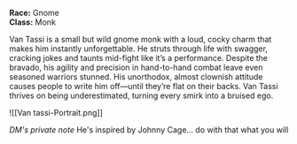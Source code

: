 
**Race:** Gnome  
**Class:** Monk

Van Tassi is a small but wild gnome monk with a loud, cocky charm that makes him instantly unforgettable. He struts through life with swagger, cracking jokes and taunts mid-fight like it’s a performance. Despite the bravado, his agility and precision in hand-to-hand combat leave even seasoned warriors stunned. His unorthodox, almost clownish attitude causes people to write him off—until they’re flat on their backs. Van Tassi thrives on being underestimated, turning every smirk into a bruised ego.



![[Van tassi-Portrait.png]]



*DM's private note*
He's inspired by Johnny Cage... do with that what you will